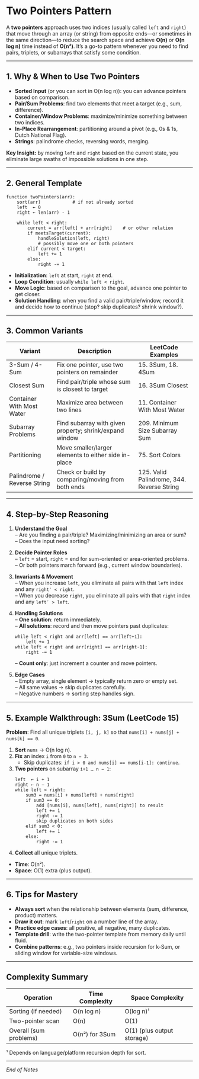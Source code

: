 # Two Pointers Pattern

A **two pointers** approach uses two indices (usually called `left` and `right`) that move through an array (or string) from opposite ends—or sometimes in the same direction—to reduce the search space and achieve **O(n)** or **O(n log n)** time instead of **O(n²)**. It’s a go-to pattern whenever you need to find pairs, triplets, or subarrays that satisfy some condition.

---

## 1. Why & When to Use Two Pointers

- **Sorted Input** (or you can sort in O(n log n)): you can advance pointers based on comparison.  
- **Pair/Sum Problems**: find two elements that meet a target (e.g., sum, difference).  
- **Container/Window Problems**: maximize/minimize something between two indices.  
- **In-Place Rearrangement**: partitioning around a pivot (e.g., 0s & 1s, Dutch National Flag).  
- **Strings**: palindrome checks, reversing words, merging.

**Key Insight:** by moving `left` and `right` based on the current state, you eliminate large swaths of impossible solutions in one step.

---

## 2. General Template

```pseudo
function twoPointers(arr):
    sort(arr)            # if not already sorted
    left  ← 0
    right ← len(arr) - 1

    while left < right:
        current = arr[left] + arr[right]    # or other relation
        if meetsTarget(current):
            handleSolution(left, right)
            # possibly move one or both pointers
        elif current < target:
            left += 1
        else:
            right -= 1
```

- **Initialization**: `left` at start, `right` at end.  
- **Loop Condition**: usually `while left < right`.  
- **Move Logic**: based on comparison to the goal, advance one pointer to get closer.  
- **Solution Handling**: when you find a valid pair/triple/window, record it and decide how to continue (stop? skip duplicates? shrink window?).

---

## 3. Common Variants

| Variant                       | Description                                              | LeetCode Examples                                      |
|-------------------------------|----------------------------------------------------------|---------------------------------------------------------|
| 3-Sum / 4-Sum                 | Fix one pointer, use two pointers on remainder           | 15. 3Sum, 18. 4Sum                                       |
| Closest Sum                   | Find pair/triple whose sum is closest to target          | 16. 3Sum Closest                                        |
| Container With Most Water     | Maximize area between two lines                          | 11. Container With Most Water                           |
| Subarray Problems             | Find subarray with given property; shrink/expand window  | 209. Minimum Size Subarray Sum                         |
| Partitioning                  | Move smaller/larger elements to either side in-place     | 75. Sort Colors                                         |
| Palindrome / Reverse String   | Check or build by comparing/moving from both ends        | 125. Valid Palindrome, 344. Reverse String              |

---

## 4. Step-by-Step Reasoning

1. **Understand the Goal**  
   – Are you finding a pair/triple? Maximizing/minimizing an area or sum?  
   – Does the input need sorting?  

2. **Decide Pointer Roles**  
   – `left` = start, `right` = end for sum-oriented or area-oriented problems.  
   – Or both pointers march forward (e.g., current window boundaries).

3. **Invariants & Movement**  
   – When you increase `left`, you eliminate all pairs with that `left` index and any `right′ < right`.  
   – When you decrease `right`, you eliminate all pairs with that `right` index and any `left′ > left`.

4. **Handling Solutions**  
   – **One solution**: return immediately.  
   – **All solutions**: record and then move pointers past duplicates:  
     ```pseudo
     while left < right and arr[left] == arr[left+1]:
         left += 1
     while left < right and arr[right] == arr[right-1]:
         right -= 1
     ```  
   – **Count only**: just increment a counter and move pointers.

5. **Edge Cases**  
   – Empty array, single element → typically return zero or empty set.  
   – All same values → skip duplicates carefully.  
   – Negative numbers → sorting step handles sign.

---

## 5. Example Walkthrough: 3Sum (LeetCode 15)

**Problem**: Find all unique triplets `[i, j, k]` so that `nums[i] + nums[j] + nums[k] == 0`.

1. **Sort** `nums` → O(n log n).  
2. **Fix** an index `i` from `0` to `n − 3`.  
   - Skip duplicates: `if i > 0 and nums[i] == nums[i-1]: continue`.  
3. **Two pointers** on subarray `i+1 … n − 1`:  
   ```pseudo
   left  ← i + 1
   right ← n − 1
   while left < right:
       sum3 = nums[i] + nums[left] + nums[right]
       if sum3 == 0:
           add [nums[i], nums[left], nums[right]] to result
           left += 1
           right -= 1
           skip duplicates on both sides
       elif sum3 < 0:
           left += 1
       else:
           right -= 1
   ```
4. **Collect** all unique triplets.

- **Time**: O(n²).  
- **Space**: O(1) extra (plus output).

---

## 6. Tips for Mastery

- **Always sort** when the relationship between elements (sum, difference, product) matters.  
- **Draw it out**: mark `left`/`right` on a number line of the array.  
- **Practice edge cases**: all positive, all negative, many duplicates.  
- **Template drill**: write the two-pointer template from memory daily until fluid.  
- **Combine patterns**: e.g., two pointers inside recursion for k-Sum, or sliding window for variable-size windows.

---

## Complexity Summary

| Operation             | Time Complexity  | Space Complexity            |
|-----------------------|------------------|-----------------------------|
| Sorting (if needed)   | O(n log n)       | O(log n)¹                   |
| Two-pointer scan      | O(n)             | O(1)                        |
| Overall (sum problems)| O(n²) for 3Sum   | O(1) (plus output storage)  |

¹ Depends on language/platform recursion depth for sort.

---

*End of Notes*